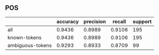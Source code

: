 
## POS

|                  | accuracy | precision | recall | support |
|------------------|----------|-----------|--------|---------|
| all              | 0.9436   | 0.8989    | 0.9106 | 195     |
| known-tokens     | 0.9436   | 0.8989    | 0.9106 | 195     |
| ambiguous-tokens | 0.9293   | 0.8933    | 0.8709 | 99      |

